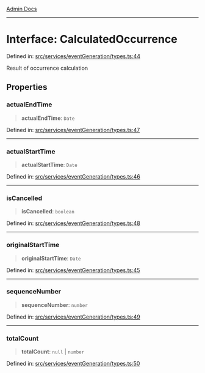 [Admin Docs](/)

***

# Interface: CalculatedOccurrence

Defined in: [src/services/eventGeneration/types.ts:44](https://github.com/Sourya07/talawa-api/blob/61a1911602b2f0aac7635e08ae2918f4f768e8ff/src/services/eventGeneration/types.ts#L44)

Result of occurrence calculation

## Properties

### actualEndTime

> **actualEndTime**: `Date`

Defined in: [src/services/eventGeneration/types.ts:47](https://github.com/Sourya07/talawa-api/blob/61a1911602b2f0aac7635e08ae2918f4f768e8ff/src/services/eventGeneration/types.ts#L47)

***

### actualStartTime

> **actualStartTime**: `Date`

Defined in: [src/services/eventGeneration/types.ts:46](https://github.com/Sourya07/talawa-api/blob/61a1911602b2f0aac7635e08ae2918f4f768e8ff/src/services/eventGeneration/types.ts#L46)

***

### isCancelled

> **isCancelled**: `boolean`

Defined in: [src/services/eventGeneration/types.ts:48](https://github.com/Sourya07/talawa-api/blob/61a1911602b2f0aac7635e08ae2918f4f768e8ff/src/services/eventGeneration/types.ts#L48)

***

### originalStartTime

> **originalStartTime**: `Date`

Defined in: [src/services/eventGeneration/types.ts:45](https://github.com/Sourya07/talawa-api/blob/61a1911602b2f0aac7635e08ae2918f4f768e8ff/src/services/eventGeneration/types.ts#L45)

***

### sequenceNumber

> **sequenceNumber**: `number`

Defined in: [src/services/eventGeneration/types.ts:49](https://github.com/Sourya07/talawa-api/blob/61a1911602b2f0aac7635e08ae2918f4f768e8ff/src/services/eventGeneration/types.ts#L49)

***

### totalCount

> **totalCount**: `null` \| `number`

Defined in: [src/services/eventGeneration/types.ts:50](https://github.com/Sourya07/talawa-api/blob/61a1911602b2f0aac7635e08ae2918f4f768e8ff/src/services/eventGeneration/types.ts#L50)
